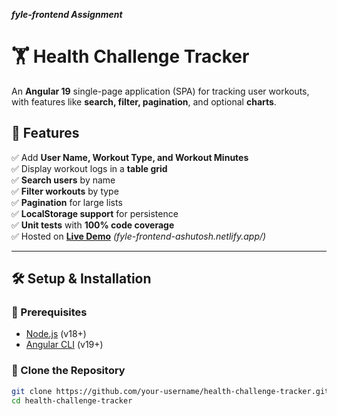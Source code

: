 ***fyle-frontend Assignment***

# 🏋️ Health Challenge Tracker

An **Angular 19** single-page application (SPA) for tracking user workouts, with features like **search, filter, pagination**, and optional **charts**.

## 🚀 Features

✅ Add **User Name, Workout Type, and Workout Minutes**  
✅ Display workout logs in a **table grid**  
✅ **Search users** by name  
✅ **Filter workouts** by type  
✅ **Pagination** for large lists  
✅ **LocalStorage support** for persistence  
✅ **Unit tests** with **100% code coverage**  
✅ Hosted on **[Live Demo](#)** *(fyle-frontend-ashutosh.netlify.app/)*  

---

## 🛠️ Setup & Installation

### 🔹 Prerequisites
- [Node.js](https://nodejs.org/) (v18+)
- [Angular CLI](https://angular.io/cli) (v19+)

### 🔹 Clone the Repository
```sh
git clone https://github.com/your-username/health-challenge-tracker.git
cd health-challenge-tracker

